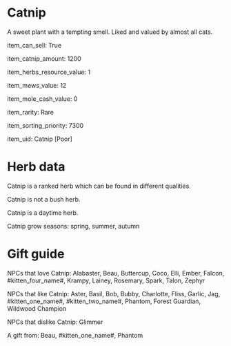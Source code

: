 # Catnip

A sweet plant with a tempting smell. Liked and valued by almost all cats.

item_can_sell: True

item_catnip_amount: 1200

item_herbs_resource_value: 1

item_mews_value: 12

item_mole_cash_value: 0

item_rarity: Rare

item_sorting_priority: 7300

item_uid: Catnip [Poor]

# Herb data

Catnip is a ranked herb which can be found in different qualities.

Catnip is not a bush herb.

Catnip is a daytime herb.

Catnip grow seasons: spring, summer, autumn

# Gift guide

NPCs that love Catnip: Alabaster, Beau, Buttercup, Coco, Elli, Ember, Falcon, #kitten_four_name#, Krampy, Lainey, Rosemary, Spark, Talon, Zephyr

NPCs that like Catnip: Aster, Basil, Bob, Bubby, Charlotte, Fliss, Garlic, Jag, #kitten_one_name#, #kitten_two_name#, Phantom, Forest Guardian, Wildwood Champion

NPCs that dislike Catnip: Glimmer

A gift from: Beau, #kitten_one_name#, Phantom